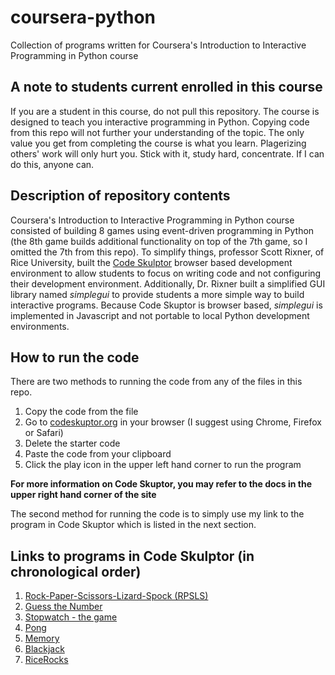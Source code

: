 coursera-python
===============

Collection of programs written for Coursera's Introduction to Interactive Programming in Python course

A note to students current enrolled in this course
--------------------------------------------------
If you are a student in this course, do not pull this repository. The course is designed to teach you interactive programming in Python. Copying code from this repo will not further your understanding of the topic. The only value you get from completing the course is what you learn. Plagerizing others' work will only hurt you. Stick with it, study hard, concentrate. If I can do this, anyone can.

Description of repository contents
----------------------------------
Coursera's Introduction to Interactive Programming in Python course consisted of building 8 games using event-driven programming in Python (the 8th game builds additional functionality on top of the 7th game, so I omitted the 7th from this repo). To simplify things, professor Scott Rixner, of Rice University, built the [Code Skulptor](http://www.codeskulptor.org) browser based development environment to allow students to focus on writing code and not configuring their development environment. Additionally, Dr. Rixner built a simplified GUI library named <i>simplegui</i> to provide students a more simple way to build interactive programs. Because Code Skuptor is browser based, <i>simplegui</i> is implemented in Javascript and not portable to local Python development environments.

How to run the code
-------------------
There are two methods to running the code from any of the files in this repo.

1. Copy the code from the file
2. Go to [codeskuptor.org](http://www.codeskulptor.org) in your browser (I suggest using Chrome, Firefox or Safari)
3. Delete the starter code
4. Paste the code from your clipboard
5. Click the play icon in the upper left hand corner to run the program

**For more information on Code Skuptor, you may refer to the docs in the upper right hand corner of the site**

The second method for running the code is to simply use my link to the program in Code Skuptor which is listed in the next section.

Links to programs in Code Skulptor (in chronological order)
-----------------------------------------------------------
1. [Rock-Paper-Scissors-Lizard-Spock (RPSLS)](http://www.codeskulptor.org/#user20_IZNNcRCVgK_10.py)
2. [Guess the Number](http://www.codeskulptor.org/#user21_HlwICLPRe8s3X8v.py)
3. [Stopwatch - the game](http://www.codeskulptor.org/#user22_ylpQnpHfHApDPlk.py)
4. [Pong](http://www.codeskulptor.org/#user22_8A0lN6eGoNgsis6.py)
5. [Memory](http://www.codeskulptor.org/#user24_PgH9QVA79JiaZkh.py)
6. [Blackjack](http://www.codeskulptor.org/#user26_jYk8KCtDl6plqbi.py)
7. [RiceRocks](http://www.codeskulptor.org/#user27_TQQsVk8KNu4tu0b.py)
